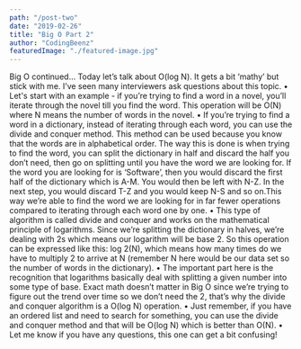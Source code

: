 ```yaml
---
path: "/post-two"
date: "2019-02-26"
title: "Big O Part 2"
author: "CodingBeenz"
featuredImage: "./featured-image.jpg"
---
```


Big O continued… Today let’s talk about O(log N). It gets a bit ‘mathy’ but stick with me. I’ve seen many interviewers ask questions about this topic.
•
Let's start with an example - if you’re trying to find a word in a novel, you’ll iterate through the novel till you find the word. This operation will be O(N) where N means the number of words in the novel.
•
If you’re trying to find a word in a dictionary, instead of iterating through each word, you can use the divide and conquer method. This method can be used because you know that the words are in alphabetical order. The way this is done is when trying to find the word, you can split the dictionary in half and discard the half you don’t need, then go on splitting until you have the word we are looking for. If the word you are looking for is ‘Software’, then you would discard the first half of the dictionary which is A-M. You would then be left with N-Z. In the next step, you would discard T-Z and you would keep N-S and so on.This way we’re able to find the word we are looking for in far fewer operations compared to iterating through each word one by one.
•
This type of algorithm is called divide and conquer and works on the mathematical principle of logarithms. Since we’re splitting the dictionary in halves, we’re dealing with 2s which means our logarithm will be base 2. So this operation can be expressed like this: log 2(N), which means how many times do we have to multiply 2 to arrive at N (remember N here would be our data set so the number of words in the dictionary).
•
The important part here is the recognition that logarithms basically deal with splitting a given number into some type of base. Exact math doesn’t matter in Big O since we’re trying to figure out the trend over time so we don’t need the 2, that’s why the divide and conquer algorithm is a O(log N) operation.
•
Just remember, if you have an ordered list and need to search for something, you can use the divide and conquer method and that will be O(log N) which is better than O(N).
•
Let me know if you have any questions, this one can get a bit confusing!
